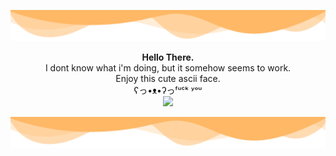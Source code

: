 ![header](./header.png)

<p align="center">
<b>Hello There.</b> <br>I dont know what i'm doing, but it somehow seems to work. <br>Enjoy this cute ascii face.  <br>ʕっ•ᴥ•ʔっᶠᵘᶜᵏ ʸᵒᵘ<br>
    <img src="https://github-readme-stats.vercel.app/api/?username=wadafacc&title_color=ffb865&text_color=9f9f9f&show_icons=true&bg_color=00000000&hide_border=true&icon_color=ffb865&hide_title=true&count_private=true" />

</p>



![footer](./footer.png)

